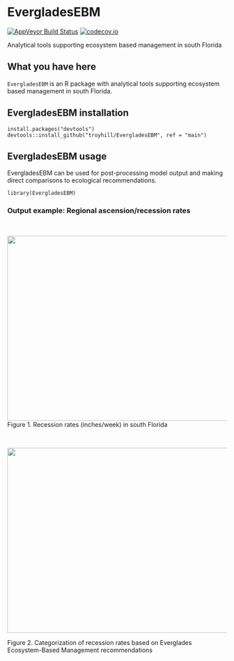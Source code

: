 # EvergladesEBM

[![AppVeyor Build Status](https://ci.appveyor.com/api/projects/status/github/troyhill/fireHydro?branch=master&svg=true)](https://ci.appveyor.com/project/troyhill/fireHydro) [![codecov.io](https://codecov.io/github/troyhill/fireHydro/coverage.svg?branch=master)](https://codecov.io/github/troyhill/fireHydro?branch=master)


Analytical tools supporting ecosystem based management in south Florida


## What you have here

`EvergladesEBM` is an R package with analytical tools supporting ecosystem based management in south Florida.



## EvergladesEBM installation

```
install.packages("devtools")
devtools::install_github("troyhill/EvergladesEBM", ref = "main")
```


## EvergladesEBM usage

EvergladesEBM can be used for post-processing model output and making direct comparisons to ecological recommendations.


```
library(EvergladesEBM)

```

### Output example: Regional ascension/recession rates

&nbsp;

<img src="https://github.com/troyhill/EvergladesEBM/blob/master/docs/figures/recession_EDEN_twoWeeks.png" width="650" height="425" />
Figure 1. Recession rates (inches/week) in south Florida

&nbsp;


<img src="https://github.com/troyhill/fireHydro/blob/master/docs/figures/recessionRates.gif" width="650" height="425" />

Figure 2. Categorization of recession rates based on Everglades Ecosystem-Based Management recommendations